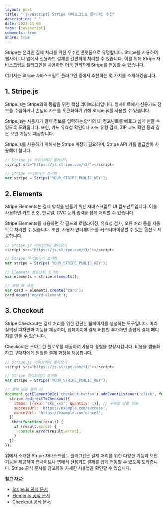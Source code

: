 ```yaml
---
layout: post
title: "[javascript] Stripe 자바스크립트 플러그인 추천"
description: " "
date: 2023-11-03
tags: [javascript]
comments: true
share: true
---
```


Stripe는 온라인 결제 처리를 위한 우수한 플랫폼으로 유명합니다. Stripe를 사용하여 웹사이트나 앱에서 신용카드 결제를 간편하게 처리할 수 있습니다. 이를 위해 Stripe 자바스크립트 플러그인을 사용하면 더욱 편리하게 Stripe를 연동할 수 있습니다.

여기서는 Stripe 자바스크립트 플러그인 중에서 추천하는 몇 가지를 소개하겠습니다.

## 1. Stripe.js

Stripe.js는 Stripe와의 통합을 위한 핵심 라이브러리입니다. 웹사이트에서 신용카드 정보를 수집하거나 손님의 카드를 토큰화하기 위해 Stripe.js를 사용할 수 있습니다.

Stripe.js는 사용자가 결제 정보를 입력하는 양식의 UI 컴포넌트를 빠르고 쉽게 만들 수 있도록 도와줍니다. 또한, 카드 유효성 확인이나 카드 유형 감지, ZIP 코드 확인 등과 같은 보안 기능도 제공합니다.

Stripe.js를 사용하기 위해서는 Stripe 계정이 필요하며, Stripe API 키를 발급받아 사용해야 합니다.

```javascript
// Stripe.js 라이브러리 불러오기
<script src="https://js.stripe.com/v3/"></script>

// Stripe 라이브러리 초기화
var stripe = Stripe('YOUR_STRIPE_PUBLIC_KEY');
```

## 2. Elements

Stripe Elements는 결제 양식을 만들기 위한 자바스크립트 UI 컴포넌트입니다. 이를 사용하면 카드 번호, 만료일, CVC 등의 입력을 쉽게 처리할 수 있습니다.

Stripe Elements를 사용하면 각 필드의 로컬라이징, 유효성 검사, 오류 처리 등을 자동으로 처리할 수 있습니다. 또한, 사용자 인터페이스를 커스터마이징할 수 있는 옵션도 제공합니다.

```javascript
// Stripe.js 라이브러리 불러오기
<script src="https://js.stripe.com/v3/"></script>

// Stripe 라이브러리 초기화
var stripe = Stripe('YOUR_STRIPE_PUBLIC_KEY');

// Elements 컴포넌트 초기화
var elements = stripe.elements();

// 결제 폼 생성
var card = elements.create('card');
card.mount('#card-element');
```

## 3. Checkout

Stripe Checkout는 결제 처리를 위한 간단한 웹페이지를 생성하는 도구입니다. 미리 정의된 디자인과 기능을 제공하며, 웹페이지에 결제 버튼만 추가하면 손쉽게 결제 페이지를 만들 수 있습니다.

Checkout은 스마트한 플로우를 제공하여 사용자 경험을 향상시킵니다. 비용을 캡슐화하고 구매자에게 원활한 결제 과정을 제공합니다.

```javascript
// Stripe.js 라이브러리 불러오기
<script src="https://js.stripe.com/v3/"></script>

// Stripe 라이브러리 초기화
var stripe = Stripe('YOUR_STRIPE_PUBLIC_KEY');

// 결제 버튼 클릭 시
document.getElementById('checkout-button').addEventListener('click', function() {
  stripe.redirectToCheckout({
    items: [{sku: 'sku_xxx', quantity: 1}], // 구매할 상품 정보
    successUrl: 'https://example.com/success',
    cancelUrl: 'https://example.com/cancel',
  })
  .then(function(result) {
    if (result.error) {
      console.error(result.error);
    }
  });
});
```

위에서 소개한 Stripe 자바스크립트 플러그인은 결제 처리를 위한 다양한 기능과 보안 기능을 제공하여 웹사이트나 앱에서 신용카드 결제를 쉽게 연동할 수 있도록 도와줍니다. Stripe 공식 문서를 참고하여 자세한 사용법을 확인할 수 있습니다.

**참고 자료:**

- [Stripe.js 공식 문서](https://stripe.com/docs/js)
- [Elements 공식 문서](https://stripe.com/docs/stripe-js)
- [Checkout 공식 문서](https://stripe.com/docs/payments/checkout)